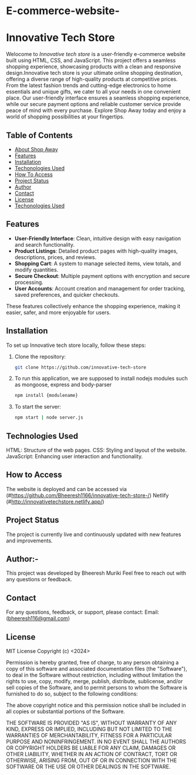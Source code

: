 ﻿# E-commerce-website-
 # Innovative Tech Store
Welocome to *Innovative tech store* is a user-friendly e-commerce website built using HTML, CSS, and JavaScript. This project offers a seamless shopping experience, showcasing products with a clean and responsive design.Innovative tech store is your ultimate online shopping destination, offering a diverse range of high-quality products at competitive prices. From the latest fashion trends and cutting-edge electronics to home essentials and unique gifts, we cater to all your needs in one convenient place. Our user-friendly interface ensures a seamless shopping experience, while our secure payment options and reliable customer service provide peace of mind with every purchase. Explore Shop Away today and enjoy a world of shopping possibilities at your fingertips.

## Table of Contents
- [About Shop Away](#about-shop-away)
- [Features](#features)
- [Installation](#installation)
- [Techonologies Used](#technologies-used)
- [How To Access](#how-to-access)
- [Project Status](#project-status)
- [Author](#author)
- [Contact](#contact)
- [License](#license)
- [Techonologies Used](#technologies-used)
## Features
- **User-Friendly Interface**: Clean, intuitive design with easy navigation and search functionality.
- **Product Listings**: Detailed product pages with high-quality images, descriptions, prices, and reviews.
- **Shopping Cart**: A system to manage selected items, view totals, and modify quantities.
- **Secure Checkout**: Multiple payment options with encryption and secure processing.
- **User Accounts**: Account creation and management for order tracking, saved preferences, and quicker checkouts.

These features collectively enhance the shopping experience, making it easier, safer, and more enjoyable for users.

## Installation

To set up Innovative tech store locally, follow these steps:

1. Clone the repository:
    ```bash
   git clone https://github.com/innovative-tech-store
2. To run this application, we are supposed to install nodejs modules such as mongoose, express and body-parser
    ```bash
   npm install {modulename}

3. To start the server:
   ```bash
   npm start | node server.js


## Technologies Used
HTML: Structure of the web pages.
CSS: Styling and layout of the website.
JavaScript: Enhancing user interaction and functionality.

## How to Access
The website is deployed and can be accessed via (#https://github.com/Bheeresh1166/innovative-tech-store-/)
Netlify (#http://innovativetechstore.netlify.app/)

## Project Status
The project is currently live and continuously updated with new features and improvements.

## Author:-
This project was developed by Bheeresh Muriki Feel free to reach out with any questions or feedback. 

## Contact
For any questions, feedback, or support, please contact:
Email:(bheeresh116@gmail.com)

## License
MIT License
Copyright (c) <2024> <copyright Innovative tech store>

Permission is hereby granted, free of charge, to any person obtaining a copy of this software and associated documentation files (the "Software"), to deal in the Software without restriction, including without limitation the rights to use, copy, modify, merge, publish, distribute, sublicense, and/or sell copies of the Software, and to permit persons to whom the Software is furnished to do so, subject to the following conditions:

The above copyright notice and this permission notice shall be included in all copies or substantial portions of the Software.

THE SOFTWARE IS PROVIDED "AS IS", WITHOUT WARRANTY OF ANY KIND, EXPRESS OR IMPLIED, INCLUDING BUT NOT LIMITED TO THE WARRANTIES OF MERCHANTABILITY, FITNESS FOR A PARTICULAR PURPOSE AND NONINFRINGEMENT. IN NO EVENT SHALL THE AUTHORS OR COPYRIGHT HOLDERS BE LIABLE FOR ANY CLAIM, DAMAGES OR OTHER LIABILITY, WHETHER IN AN ACTION OF CONTRACT, TORT OR OTHERWISE, ARISING FROM, OUT OF OR IN CONNECTION WITH THE SOFTWARE OR THE USE OR OTHER DEALINGS IN THE SOFTWARE.
